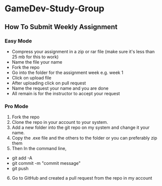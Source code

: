# GameDev-Study-Group
## How To Submit Weekly Assignment
### Easy Mode
* Compress your assignment in a zip or rar file (make sure it's less than 25 mb for this to work)
* Name the file your name
* Fork the repo
* Go into the folder for the assignment week e.g. week 1
* Click on upload file
* After uploading click on pull request
* Name the request your name and you are done
* All remain is for the instructor to accept your request

### Pro Mode
1. Fork the repo
2. Clone the repo in your account to your system.
3. Add a new folder into the git repo on my system and change it your name.
4. Copy the .exe file and the others to the folder or you can preferably zip them
5. Then In the command line,
* git add -A
* git commit -m "commit message"
* git push
6. Go to GitHub and created a pull request from the repo in my account
